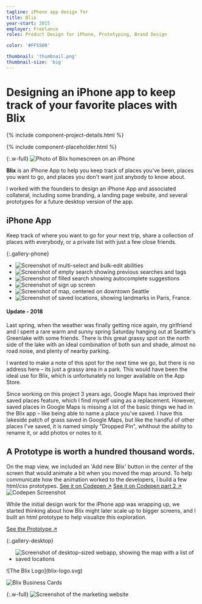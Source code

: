 ```yaml
---
tagline: iPhone app design for
title: Blix
year-start: 2015
employer: Freelance
roles: Product Design for iPhone, Prototyping, Brand Design

color: '#FF5500'

thumbnail: 'thumbnail.png'
thumbnail-size: 'big'
---
```



# Designing an iPhone app to keep track of your favorite places with **Blix**

{% include component-project-details.html %}

{% include component-placeholder.html %}

{:.w-full}
![Photo of Blix homescreen on an iPhone](blix-device-1.jpg)

**Blix** is an iPhone App to help you keep track of places you've been, places you want to go, and places you don't want just anybody to know about.

I worked with the founders to design an iPhone App and associated collateral, including some branding, a landing page website, and several prototypes for a future desktop version of the app.

## iPhone App
Keep track of where you want to go for your next trip, share a collection of places with everybody, or a private list with just a few close friends.

{:.gallery-phone}
* ![Screenshot of multi-select and bulk-edit abilities](blix-list-multiselect.jpg)
* ![Screenshot of empty search showing previous searches and tags](blix-search.jpg)
* ![Screenshot of filled search showing autocomplete suggestions](blix-search2.jpg)
* ![Screenshot of sign up screen](blix-signup.jpg)
* ![Screenshot of map, centered on downtown Seattle](blix-map.jpg)
* ![Screenshot of saved locations, showing landmarks in Paris, France.](blix-list-myblix.jpg)

#### Update - 2018
Last spring, when the weather was finally getting nice again, my girlfriend and I spent a rare warm and sunny spring Saturday hanging out at Seattle's Greenlake with some friends. There is this great grassy spot on the north side of the lake with an ideal combination of both sun and shade, almost no road noise, and plenty of nearby parking.

I wanted to make a note of this spot for the next time we go, but there is no address here – its just a grassy area in a park. This would have been the ideal use for Blix, which is unfortunately no longer available on the App Store.

Since working on this project 3 years ago, Google Maps has improved their saved places feature, which I find myself using as a replacement. However, saved places in Google Maps is missing a lot of the basic things we had in the Blix app – like being able to name a place you've saved. I have this lakeside patch of grass saved in Google Maps, but like the handful of other places I've saved, it is named simply "Dropped Pin", whithout the ability to rename it, or add photos or notes to it.

## A Prototype is worth a hundred thousand words.

On the map view, we included an 'Add new Blix' button in the center of the screen that would animate a bit when you moved the map around. To help communicate how the animation worked to the developers, I build a few html/css prototypes.
[See it on Codepen ↗](http://codepen.io/anon/pen/Kwwddb)
[See it on Codepen part 2 ↗](http://codepen.io/anon/pen/zGCDn)
![Codepen Screenshot](blix-codepen.png)


<section class="dark" markdown="1">
While the initial design work for the iPhone app was wrapping up, we started thinking about how Blix might later scale up to bigger screens, and I built an html prototype to help visualize this exploration.

[See the Prototype ↗](/projects/blix/blix2/ "Opens in a new Tab")

{:.gallery-desktop}
* ![Screenshot of desktop-sized webapp, showing the map with a list of saved locations](blix-webapp-map.jpg)

</section>

<section class="branded" markdown="1">
![The Blix Logo](blix-logo.svg)
</section>

![Blix Business Cards](blix-businesscards.png)

{:.w-full}
![Screenshot of the marketing website](blix-website.jpg)